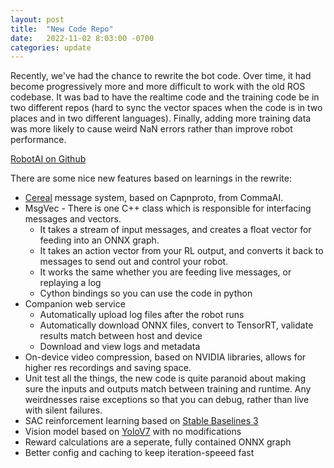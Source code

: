 ```yaml
---
layout: post
title:  "New Code Repo"
date:   2022-11-02 8:03:00 -0700
categories: update
---
```


Recently, we've had the chance to rewrite the bot code. Over time, it had become progressively more
and more difficult to work with the old ROS codebase. It was bad to have the realtime code
and the training code be in two different repos (hard to sync the vector spaces when the code is in two places and
in two different languages). Finally, adding more training data was more likely to cause weird NaN errors rather than
improve robot performance.

[RobotAI on Github](https://github.com/GoodDogAI/robotai)

There are some nice new features based on learnings in the rewrite:
- [Cereal](https://github.com/commaai/cereal) message system, based on Capnproto, from CommaAI. 
- MsgVec - There is one C++ class which is responsible for interfacing messages and vectors.
  - It takes a stream of input messages, and creates a float vector for feeding into an ONNX graph.
  - It takes an action vector from your RL output, and converts it back to messages to send out and control your robot.
  - It works the same whether you are feeding live messages, or replaying a log
  - Cython bindings so you can use the code in python
- Companion web service
  - Automatically upload log files after the robot runs
  - Automatically download ONNX files, convert to TensorRT, validate results match between host and device
  - Download and view logs and metadata
- On-device video compression, based on NVIDIA libraries, allows for higher res recordings and saving space.
- Unit test all the things, the new code is quite paranoid about making sure the inputs and outputs match between
training and runtime. Any weirdnesses raise exceptions so that you can debug, rather than live with silent failures.
- SAC reinforcement learning based on [Stable Baselines 3](https://stable-baselines3.readthedocs.io/en/master/) 
- Vision model based on [YoloV7](https://github.com/WongKinYiu/yolov7) with no modifications
- Reward calculations are a seperate, fully contained ONNX graph
- Better config and caching to keep iteration-speeed fast



